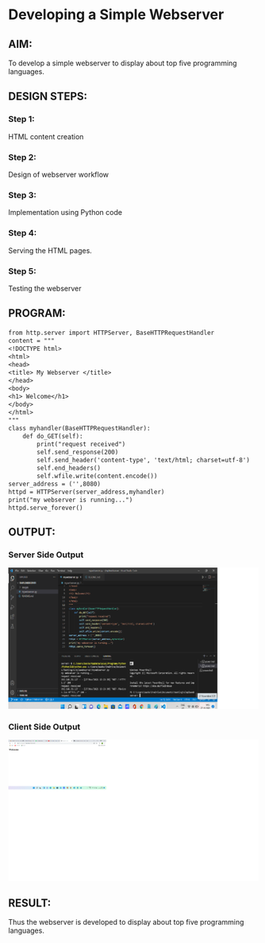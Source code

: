 # Developing a Simple Webserver
## AIM:

To develop a simple webserver to display about top five programming languages.

## DESIGN STEPS:
### Step 1: 

HTML content creation
### Step 2:

Design of webserver workflow
### Step 3:

Implementation using Python code
### Step 4:

Serving the HTML pages.
### Step 5:

Testing the webserver

## PROGRAM:
```
from http.server import HTTPServer, BaseHTTPRequestHandler
content = """
<!DOCTYPE html>
<html>
<head>
<title> My Webserver </title>
</head>
<body>
<h1> Welcome</h1>
</body>
</html>
"""
class myhandler(BaseHTTPRequestHandler):
    def do_GET(self):
	    print("request received")
	    self.send_response(200)
	    self.send_header('content-type', 'text/html; charset=utf-8')
	    self.end_headers()
	    self.wfile.write(content.encode())
server_address = ('',8080)
httpd = HTTPServer(server_address,myhandler)
print("my webserver is running...")
httpd.serve_forever()
```
## OUTPUT:
### Server Side Output
![Server Side Outout](./images/serveroutput.png)
### Client Side Output
![Client Side Output](./images/clientoutput.png)

## RESULT:
Thus the webserver is developed to display about top five programming languages.
